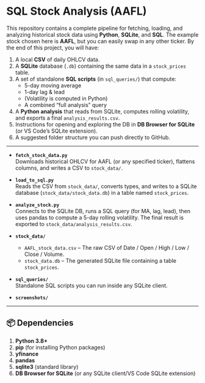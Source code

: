 # SQL Stock Analysis (AAFL)

This repository contains a complete pipeline for fetching, loading, and analyzing historical stock data using **Python**, **SQLite**, and **SQL**. The example stock chosen here is **AAFL**, but you can easily swap in any other ticker. By the end of this project, you will have:

1. A local **CSV** of daily OHLCV data.
2. A **SQLite** database (`.db`) containing the same data in a `stock_prices` table.
3. A set of standalone **SQL scripts** (in `sql_queries/`) that compute:
   - 5-day moving average
   - 1-day lag & lead
   - (Volatility is computed in Python)
   - A combined “full analysis” query
4. A **Python analysis** that reads from SQLite, computes rolling volatility, and exports a final `analysis_results.csv`.
5. Instructions for opening and exploring the DB in **DB Browser for SQLite** (or VS Code’s SQLite extension).
6. A suggested folder structure you can push directly to GitHub.

---

- **`fetch_stock_data.py`**  
  Downloads historical OHLCV for AAFL (or any specified ticker), flattens columns, and writes a CSV to `stock_data/`.

- **`load_to_sql.py`**  
  Reads the CSV from `stock_data/`, converts types, and writes to a SQLite database (`stock_data/stock_data.db`) in a table named `stock_prices`.

- **`analyze_stock.py`**  
  Connects to the SQLite DB, runs a SQL query (for MA, lag, lead), then uses pandas to compute a 5-day rolling volatility. The final result is exported to `stock_data/analysis_results.csv`.

- **`stock_data/`**  
  - `AAFL_stock_data.csv` – The raw CSV of Date / Open / High / Low / Close / Volume.  
  - `stock_data.db` – The generated SQLite file containing a table `stock_prices`.

- **`sql_queries/`**  
  Standalone SQL scripts you can run inside any SQLite client. 

- **`screenshots/`**  

---

## 📦 Dependencies

1. **Python 3.8+**  
2. **pip** (for installing Python packages)  
3. **yfinance**  
4. **pandas**  
5. **sqlite3** (standard library)  
6. **DB Browser for SQLite** (or any SQLite client/VS Code SQLite extension)
